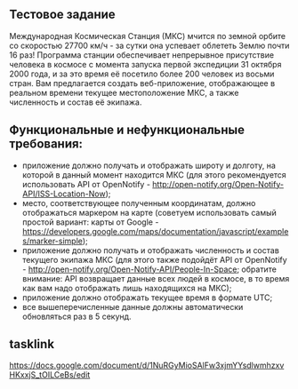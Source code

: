 ## Тестовое задание

Международная Космическая Станция (МКС) мчится по земной орбите со скоростью 27700 км/ч - за сутки она успевает облететь Землю почти 16 раз! Программа станции обеспечивает непрерывное присутствие человека в космосе с момента запуска первой экспедиции 31 октября 2000 года, и за это время её посетило более 200 человек из восьми стран. 
Вам предлагается создать веб-приложение, отображающее в реальном времени текущее местоположение МКС, а также численность и состав её экипажа.


## Функциональные и нефункциональные требования:

* приложение должно получать и отображать широту и долготу, на которой в данный момент находится МКС (для этого рекомендуется использовать API от OpenNotify - http://open-notify.org/Open-Notify-API/ISS-Location-Now);
* место, соответствующее полученным координатам, должно отображаться маркером на карте (советуем использовать самый простой вариант: карты от Google - https://developers.google.com/maps/documentation/javascript/examples/marker-simple);
* приложение должно получать и отображать численность и состав текущего экипажа МКС (для этого также подойдёт API от OpenNotify - http://open-notify.org/Open-Notify-API/People-In-Space; обратите внимание: API возвращает данные всех людей в космосе, в то время как вам надо отображать лишь находящихся на МКС);
* приложение должно отображать текущее время в формате UTC;
* все вышеперечисленные данные должны автоматически обновляться раз в 5 секунд.

## tasklink

https://docs.google.com/document/d/1NuRGyMioSAlFw3xjmYYsdlwmhzxvHKxxjS_tOILCeBs/edit